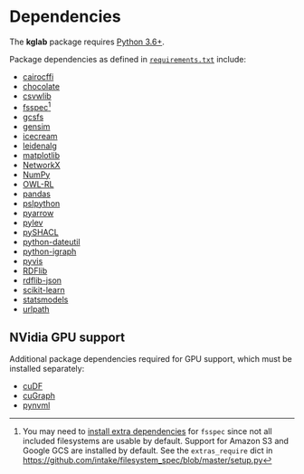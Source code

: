 # Dependencies

The **kglab** package requires [Python 3.6+](https://www.python.org/downloads/).

Package dependencies as defined in
[`requirements.txt`](https://github.com/DerwenAI/kglab/blob/main/requirements.txt)
include:

- [cairocffi](https://cairocffi.readthedocs.io/)
- [chocolate](https://github.com/seungjaeryanlee/chocolate)
- [csvwlib](https://github.com/DerwenAI/csvwlib)
- [fsspec](https://filesystem-spec.readthedocs.io/)[^1]
- [gcsfs](https://gcsfs.readthedocs.io/)
- [gensim](https://radimrehurek.com/gensim/)
- [icecream](https://github.com/gruns/icecream)
- [leidenalg](https://leidenalg.readthedocs.io/)
- [matplotlib](https://matplotlib.org/)
- [NetworkX](https://networkx.org/)
- [NumPy](https://numpy.org/)
- [OWL-RL](https://owl-rl.readthedocs.io/)
- [pandas](https://pandas.pydata.org/)
- [pslpython](https://psl.linqs.org/)
- [pyarrow](https://arrow.apache.org/)
- [pylev](https://github.com/toastdriven/pylev)
- [pySHACL](https://github.com/RDFLib/pySHACL)
- [python-dateutil](https://dateutil.readthedocs.io/)
- [python-igraph](https://igraph.org/python/)
- [pyvis](https://pyvis.readthedocs.io/)
- [RDFlib](https://rdflib.readthedocs.io/)
- [rdflib-json](https://github.com/RDFLib/rdflib-jsonld)
- [scikit-learn](https://scikit-learn.org/stable/)
- [statsmodels](https://www.statsmodels.org/)
- [urlpath](https://github.com/chrono-meter/urlpath)


## NVidia GPU support

Additional package dependencies required for GPU support, which must
be installed separately:

- [cuDF](https://docs.rapids.ai/api/cudf/stable/api.html)
- [cuGraph](https://docs.rapids.ai/api/cugraph/stable/api.html)
- [pynvml](https://github.com/gpuopenanalytics/pynvml)


[^1]: You may need to [install extra dependencies](https://filesystem-spec.readthedocs.io/en/latest/index.html?highlight=extra#installation) for `fsspec` since not all included filesystems are usable by default. Support for Amazon S3 and Google GCS are installed by default. See the `extras_require` dict in <https://github.com/intake/filesystem_spec/blob/master/setup.py>
